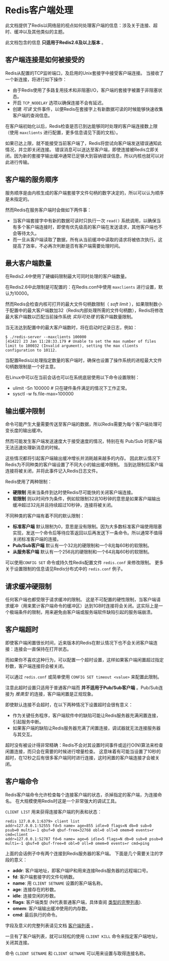Redis客户端处理
===

此文档提供了Redis以网络层的视点如何处理客户端的信息：涉及关于连接、超时、缓冲以及其他类似的主题。

此文档包含的信息 **只适用于Redis2.6及以上版本** 。

客户端连接是如何被接受的
---

Redis从配置的TCP监听端口，及启用的Unix套接字中接受客户端连接。
当接收了一个新连接，将进行如下操作：

* 由于Redis使用了多路复用技术和非阻塞I/O，客户端的套接字被置于非阻塞状态。
* 开启 `TCP_NODELAY` 选项以确保连接不会有延迟。
* 创建 *可读* 文件事件，以便Redis在套接字上有新数据可读的时候能够快速收集客户端的查询信息。

在客户端初始化以后，Redis检查是否已到达能够同时处理的客户端连接数上限（使用 `maxclients` 进行配置，更多信息请见下面的文档）。

如果已达上限，就不能接受当前客户端了，Redis将尝试向客户端发送错误通知此情况，并立即关闭连接。
错误消息可以送达至客户端，即使连接被Redis立即关闭。因为新的套接字输出缓冲通常已足够大到容纳错误信息，所以内核也就可以对此进行传输。

客户端的服务顺序
---

服务顺序是由内核生成的客户端套接字文件句柄的数字决定的，所以可以认为顺序是未指定的。

然而Redis在服务客户端时会做如下两件事：

* 当客户端套接字中有新的数据可读时只执行一次 `read()` 系统调用，以确保当有多个客户端连接时，即使有优先级高的客户端在发送请求，其他客户端也不会等待太久。
* 而一旦从客户端读取了数据，所有从当前缓冲中读取的请求将被依次执行。这提高了效率，不必再次判断是否有客户端需要处理时间。

最大客户端数量
---

在Redis2.4中使用了硬编码限制最大可同时处理的客户端数量。

在Redis2.6中此限制是可配置的：在Redis.conf中使用 `maxclients` 进行设置，默认为10000。

然而Redis会检查内核可打开的最大文件句柄数限制（ *soft limit* ），如果限制数小于配置中的最大客户端数加32（Redis内部处理所需的文件句柄数），Redis将修改最大客户端数以匹配当前操作系统 *实际可处理* 的客户端数量限制。

当无法达到配置中的最大客户端数时，将在启动时记录日志，例如：

```
$ ./redis-server --maxclients 100000
[41422] 23 Jan 11:28:33.179 # Unable to set the max number of files limit to 100032 (Invalid argument), setting the max clients configuration to 10112.
```

当配置Redis以处理指定数量的客户端时，确保也设置了操作系统的进程最大文件句柄数限制是一个好主意。

在Linux中可以在当前会话也可以在系统底层使用以下命令设置限制：

* ulimit -Sn 100000 # 只在硬件条件满足的情况下工作正常。
* sysctl -w fs.file-max=100000

输出缓冲限制
---

命令可能产生大量需要传送至客户端的数据，所以Redis需要为每个客户端处理可变长度的输出缓冲。

然而可能发生客户端发送速度大于接受速度的情况，特别在有 Pub/Sub 时客户端无法迅速处理新消息的时候。

这些情况都将引起客户端输出缓冲增长并消耗越来越多的内存。
因此默认情况下Redis为不同种类的客户端设置了不同大小的输出缓冲限制。
当到达限制后客户端连接将被关闭，并将此事件记入Redis日志文件。

Redis使用了两种限制：

*  **硬限制** 用来当条件到达时使Redis尽可能快的关闭客户端连接。
*  **软限制** 则以时间作为条件，例如软限制32兆10秒钟的意思是如果客户端输出缓冲超过32兆并且持续超过10秒钟，连接将被关闭。

不同种类的客户端有着不同的默认限制：

* **标准客户端** 默认限制为0，意思是没有限制。因为大多数标准客户端使用阻塞实现，发送一个命令后等待应答返回以后再发送下一条命令。所以通常不值得关闭标准客户端的连接。
* **Pub/Sub客户端** 默认有一个32兆的硬限制和一个8兆每60秒的软限制。
* **从服务客户端** 默认有一个256兆的硬限制和一个64兆每60秒的软限制。

可以使用`CONFIG SET` 命令或持久性Redis配置文件 `redis.conf` 来修改限制。
更多关于设置限制的信息请见Redis分布式中的 `redis.conf` 例子。

请求缓冲硬限制
---

任何客户端也都受限于请求缓冲的限制。
这是不可配置的硬性限制，当客户端请求缓冲（用来累计客户端命令的缓冲区）达到1GB时连接将会关闭。这实际上是一个极端条件的限制，用来避免由客户端或服务端软件缺陷引起的服务端崩溃。

客户端超时
---

即使客户端闲置很长时间，近来版本的Redis在默认情况下也不会关闭客户端连接：连接会一直保持在打开状态。

而如果你不喜欢这种行为，可以配置一个超时设置，这样如果客户端闲置超过指定秒数，客户端连接将会被关闭。

可以通过 `redis.conf` 或简单使用 `CONFIG SET timeout <value>` 来配置此限制。

注意此超时设置只适用于普通客户端而 **并不适用于Pub/Sub客户端** 。Pub/Sub连接为 *推类型* 的连接，客户端闲置是正规现象。

即使默认连接不会超时，在以下两种情况下设置超时会很有意义：

* 作为关键任务程序，客户端软件中的缺陷可能让Redis服务器充满闲置连接，引起服务中断。
* 如果客户端的缺陷让Redis服务器充满了闲置连接，调试器就无法连接服务器与其交互。

超时没有被设计得非常精确：Redis不会对其设置时间事件或运行O(N)算法来检查闲置连接，而只会在需要的时候进行增量检查。
这意味着有可能当设置了10秒的超时，在12秒之后有很多客户端同时进行连接，这时闲置的客户端连接才会被关闭。

客户端命令
---

Redis客户端命令允许检查每个连接客户端的状态，杀掉指定的客户端，为连接命名。
在大规模使用Redis时这是一个非常强大的调试工具。

`CLIENT LIST` 用来获得连接客户端的列表和状态：

```
redis 127.0.0.1:6379> client list
addr=127.0.0.1:52555 fd=5 name= age=855 idle=0 flags=N db=0 sub=0 psub=0 multi=-1 qbuf=0 qbuf-free=32768 obl=0 oll=0 omem=0 events=r cmd=client
addr=127.0.0.1:52787 fd=6 name= age=6 idle=5 flags=N db=0 sub=0 psub=0 multi=-1 qbuf=0 qbuf-free=0 obl=0 oll=0 omem=0 events=r cmd=ping
```

上面的会话例子中有两个连接到Redis服务器的客户端。
下面是几个需要关注的字段的意义：

* **addr**: 客户端地址，即客户端IP和用来连接Redis服务器的远程端口号。
* **fd**: 客户端套接字的文件句柄数。
* **name**: 用 `CLIENT SETNAME` 设置的客户端名称。
* **age**: 连接存在的秒数。
* **idle**: 连接空闲的秒数。
* **flags**: 客户端类型 (N代表普通客户端，具体查阅 [类型的完整列表](http://redis.io/commands/client-list)).
* **omem**: 客户端输出缓冲使用的内存数。
* **cmd**: 最后执行的命令。

字段及意义的完整列表请见文档 [客户端列表](http://redis.io/commands/client-list) 。

一旦有了客户端列表，就可以轻松的使用 `CLIENT KILL` 命令来指定客户端地址，关闭其连接。

命令 `CLIENT SETNAME` 和 `CLIENT GETNAME` 可以用来设置与取得连接名称。
